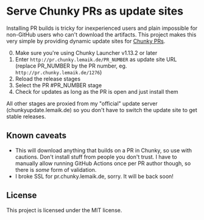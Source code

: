 # Serve Chunky PRs as update sites

Installing PR builds is tricky for inexperienced users and plain impossible for non-GitHub users who can't download the artifacts. This project makes this very simple by providing dynamic update sites for [Chunky PRs](https://github.com/chunky-dev/chunky/pulls).

0. Make sure you're using Chunky Launcher v1.13.2 or later
1. Enter `http://pr.chunky.lemaik.de/PR_NUMBER` as update site URL (replace PR_NUMBER by the PR number, eg. `http://pr.chunky.lemaik.de/1276`)
2. Reload the release stages
3. Select the PR #PR_NUMBER stage
4. Check for updates as long as the PR is open and just install them

All other stages are proxied from my "official" update server (chunkyupdate.lemaik.de) so you don't have to switch the update site to get stable releases.

## Known caveats

- This will download anything that builds on a PR in Chunky, so use with cautions. Don't install stuff from people you don't trust. I have to manually allow running GitHub Actions once per PR author though, so there is _some_ form of validation.
- I broke SSL for pr.chunky.lemaik.de, sorry. It will be back soon!

## License

This project is licensed under the MIT license.

